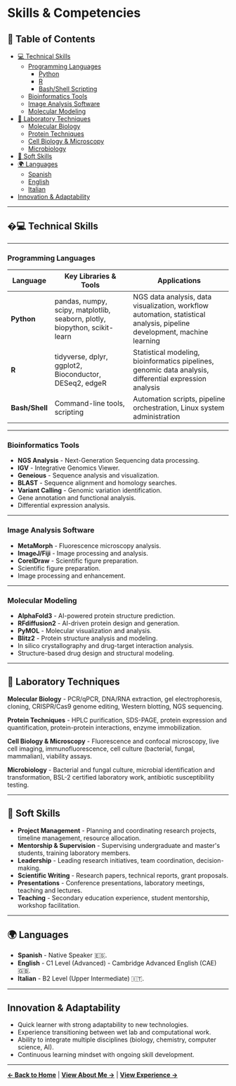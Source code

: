 # Skills & Competencies

## 📑 Table of Contents

- [💻 Technical Skills](#-technical-skills)
  - [Programming Languages](#programming-languages)
    - [Python](#python)
    - [R](#r)
    - [Bash/Shell Scripting](#bashshell-scripting)
  - [Bioinformatics Tools](#bioinformatics-tools)
  - [Image Analysis Software](#image-analysis-software)
  - [Molecular Modeling](#molecular-modeling)
- [🔬 Laboratory Techniques](#-laboratory-techniques)
  - [Molecular Biology](#molecular-biology)
  - [Protein Techniques](#protein-techniques)
  - [Cell Biology & Microscopy](#cell-biology--microscopy)
  - [Microbiology](#microbiology)
- [🧠 Soft Skills](#-soft-skills)
- [🌍 Languages](#-languages)
  - [Spanish](#spanish)
  - [English](#english)
  - [Italian](#italian)
- [ Innovation & Adaptability](#-innovation--adaptability)

---

## �💻 Technical Skills

---

### Programming Languages

| Language | Key Libraries & Tools | Applications |
|----------|----------------------|--------------|
| **Python** | pandas, numpy, scipy, matplotlib, seaborn, plotly, biopython, scikit-learn | NGS data analysis, data visualization, workflow automation, statistical analysis, pipeline development, machine learning |
| **R** | tidyverse, dplyr, ggplot2, Bioconductor, DESeq2, edgeR | Statistical modeling, bioinformatics pipelines, genomic data analysis, differential expression analysis |
| **Bash/Shell** | Command-line tools, scripting | Automation scripts, pipeline orchestration, Linux system administration |

---

### Bioinformatics Tools

- **NGS Analysis** - Next-Generation Sequencing data processing.
- **IGV** - Integrative Genomics Viewer.
- **Geneious** - Sequence analysis and visualization.
- **BLAST** - Sequence alignment and homology searches.
- **Variant Calling** - Genomic variation identification.
- Gene annotation and functional analysis.
- Differential expression analysis.

---

### Image Analysis Software

- **MetaMorph** - Fluorescence microscopy analysis.
- **ImageJ/Fiji** - Image processing and analysis.
- **CorelDraw** - Scientific figure preparation.
- Scientific figure preparation.
- Image processing and enhancement.

---

### Molecular Modeling

- **AlphaFold3** - AI-powered protein structure prediction.
- **RFdiffusion2** - AI-driven protein design and generation.
- **PyMOL** - Molecular visualization and analysis.
- **Blitz2** - Protein structure analysis and modeling.
- In silico crystallography and drug-target interaction analysis.
- Structure-based drug design and structural modeling.

---

## 🔬 Laboratory Techniques

**Molecular Biology** - PCR/qPCR, DNA/RNA extraction, gel electrophoresis, cloning, CRISPR/Cas9 genome editing, Western blotting, NGS sequencing.

**Protein Techniques** - HPLC purification, SDS-PAGE, protein expression and quantification, protein-protein interactions, enzyme immobilization.

**Cell Biology & Microscopy** - Fluorescence and confocal microscopy, live cell imaging, immunofluorescence, cell culture (bacterial, fungal, mammalian), viability assays.

**Microbiology** - Bacterial and fungal culture, microbial identification and transformation, BSL-2 certified laboratory work, antibiotic susceptibility testing.

---

## 🧠 Soft Skills

- **Project Management** - Planning and coordinating research projects, timeline management, resource allocation.
- **Mentorship & Supervision** - Supervising undergraduate and master's students, training laboratory members.
- **Leadership** - Leading research initiatives, team coordination, decision-making.
- **Scientific Writing** - Research papers, technical reports, grant proposals.
- **Presentations** - Conference presentations, laboratory meetings, teaching and lectures.
- **Teaching** - Secondary education experience, student mentorship, workshop facilitation.

---

## 🌍 Languages

- **Spanish** - Native Speaker 🇪🇸.
- **English** - C1 Level (Advanced) - Cambridge Advanced English (CAE) 🇬🇧.
- **Italian** - B2 Level (Upper Intermediate) 🇮🇹.

---

##  Innovation & Adaptability

- Quick learner with strong adaptability to new technologies.
- Experience transitioning between wet lab and computational work.
- Ability to integrate multiple disciplines (biology, chemistry, computer science, AI).
- Continuous learning mindset with ongoing skill development.

---

**[← Back to Home](../README.md)** | **[View About Me →](./about.md)** | **[View Experience →](./experience.md)**
